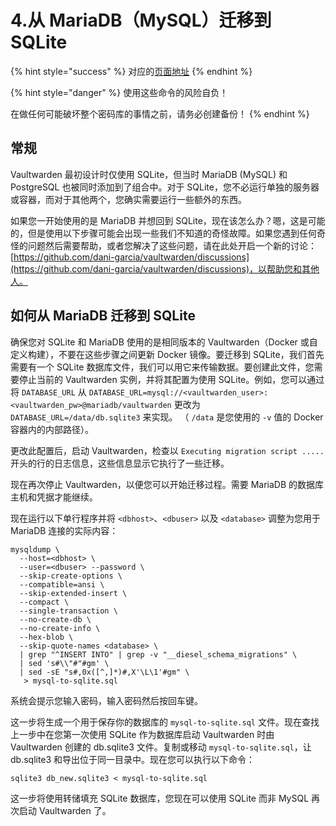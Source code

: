 # 4.从 MariaDB（MySQL）迁移到 SQLite

{% hint style="success" %}
对应的[页面地址](https://github.com/dani-garcia/vaultwarden/wiki/Migrating-from-MariaDB-\(MySQL\)-to-SQLite)
{% endhint %}

{% hint style="danger" %}
使用这些命令的风险自负！

在做任何可能破坏整个密码库的事情之前，请务必创建备份！
{% endhint %}

## 常规 <a href="general" id="general"></a>

Vaultwarden 最初设计时仅使用 SQLite，但当时 MariaDB (MySQL) 和 PostgreSQL 也被同时添加到了组合中。对于 SQLite，您不必运行单独的服务器或容器，而对于其他两个，您确实需要运行一些额外的东西。

如果您一开始使用的是 MariaDB 并想回到 SQLite，现在该怎么办？嗯，这是可能的，但是使用以下步骤可能会出现一些我们不知道的奇怪故障。如果您遇到任何奇怪的问题然后需要帮助，或者您解决了这些问题，请在此处开启一个新的讨论：[https://github.com/dani-garcia/vaultwarden/discussions](https://github.com/dani-garcia/vaultwarden/discussions)，以帮助您和其他人。

## 如何从 MariaDB 迁移到 SQLite <a href="how-to-migrate-from-mariadb-to-sqlite" id="how-to-migrate-from-mariadb-to-sqlite"></a>

确保您对 SQLite 和 MariaDB 使用的是相同版本的 Vaultwarden（Docker 或自定义构建），不要在这些步骤之间更新 Docker 镜像。要迁移到 SQLite，我们首先需要有一个 SQLite 数据库文件，我们可以用它来传输数据。要创建此文件，您需要停止当前的 Vaultwarden 实例，并将其配置为使用 SQLite。例如，您可以通过将 `DATABASE_URL` 从 `DATABASE_URL=mysql://<vaultwarden_user>:<vaultwarden_pw>@mariadb/vaultwarden` 更改为 `DATABASE_URL=/data/db.sqlite3` 来实现。 （ `/data` 是您使用的 `-v` 值的 Docker 容器内的内部路径）。

更改此配置后，启动 Vaultwarden，检查以 `Executing migration script .....` 开头的行的日志信息，这些信息显示它执行了一些迁移。

现在再次停止 Vaultwarden，以便您可以开始迁移过程。需要 MariaDB 的数据库主机和凭据才能继续。

现在运行以下单行程序并将 `<dbhost>`、`<dbuser>` 以及 `<database>` 调整为您用于 MariaDB 连接的实际内容：

```
mysqldump \
  --host=<dbhost> \
  --user=<dbuser> --password \
  --skip-create-options \
  --compatible=ansi \
  --skip-extended-insert \
  --compact \
  --single-transaction \
  --no-create-db \
  --no-create-info \
  --hex-blob \
  --skip-quote-names <database> \
  | grep "^INSERT INTO" | grep -v "__diesel_schema_migrations" \
  | sed 's#\\"#"#gm' \
  | sed -sE "s#,0x([^,]*)#,X'\L\1'#gm" \
   > mysql-to-sqlite.sql
```

系统会提示您输入密码，输入密码然后按回车键。

这一步将生成一个用于保存你的数据库的 `mysql-to-sqlite.sql` 文件。现在查找上一步中在您第一次使用 SQLite 作为数据库启动 Vaultwarden 时由 Vaultwarden 创建的 db.sqlite3 文件。复制或移动 `mysql-to-sqlite.sql`，让 db.sqlite3 和导出位于同一目录中。现在您可以执行以下命令：

```
sqlite3 db_new.sqlite3 < mysql-to-sqlite.sql
```

这一步将使用转储填充 SQLite 数据库，您现在可以使用 SQLite 而非 MySQL 再次启动 Vaultwarden 了。

